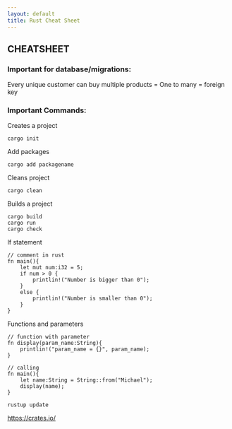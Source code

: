 ```yaml
---
layout: default
title: Rust Cheat Sheet
---
```


<h2>CHEATSHEET</h2>
<h3>Important for database/migrations:</h3>
<p>Every unique customer can buy multiple products = One to many = foreign key</p>

<h3>Important Commands:</h3>


<p>Creates a project</p>

```
cargo init
```

<p>Add packages</p>

```
cargo add packagename
```

<p>Cleans project</p>

```
cargo clean
```

<p>Builds a project</p>

```
cargo build
cargo run
cargo check
```

<p>If statement</p>

```
// comment in rust
fn main(){
    let mut num:i32 = 5;
    if num > 0 {
        printlin!("Number is bigger than 0");
    }
    else {
        printlin!("Number is smaller than 0");
    }
}
```

<p>Functions and parameters</p>

```
// function with parameter
fn display(param_name:String){
    printlin!("param_name = {}", param_name);
}

// calling
fn main(){
    let name:String = String::from("Michael");
    display(name);
}
```

```
rustup update
```

https://crates.io/